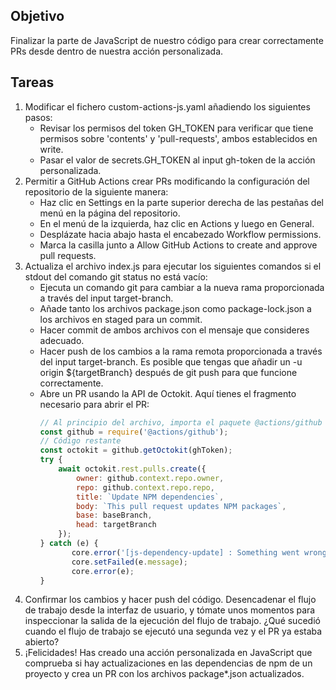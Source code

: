 ## Objetivo
Finalizar la parte de JavaScript de nuestro código para crear correctamente PRs desde dentro de nuestra acción personalizada.

## Tareas

1. Modificar el fichero custom-actions-js.yaml añadiendo los siguientes pasos:
   - Revisar los permisos del token GH_TOKEN para verificar que tiene permisos sobre 'contents' y 'pull-requests', ambos establecidos en write.
   - Pasar el valor de secrets.GH_TOKEN al input gh-token de la acción personalizada.
2. Permitir a GitHub Actions crear PRs modificando la configuración del repositorio de la siguiente manera: 
     - Haz clic en Settings en la parte superior derecha de las pestañas del menú en la página del repositorio.
     - En el menú de la izquierda, haz clic en Actions y luego en General.
     - Desplázate hacia abajo hasta el encabezado Workflow permissions.
     - Marca la casilla junto a Allow GitHub Actions to create and approve pull requests.
3. Actualiza el archivo index.js para ejecutar los siguientes comandos si el stdout del comando git status no está vacío:
     - Ejecuta un comando git para cambiar a la nueva rama proporcionada a través del input target-branch.
     - Añade tanto los archivos package.json como package-lock.json a los archivos en staged para un commit.
     - Hacer commit de ambos archivos con el mensaje que consideres adecuado.
     - Hacer push de los cambios a la rama remota proporcionada a través del input target-branch. Es posible que tengas que añadir un -u origin ${targetBranch} después de git push para que funcione correctamente.
     - Abre un PR usando la API de Octokit. Aquí tienes el fragmento necesario para abrir el PR:
       ```javascript
       // Al principio del archivo, importa el paquete @actions/github
       const github = require('@actions/github');
       // Código restante
       const octokit = github.getOctokit(ghToken);
       try {
           await octokit.rest.pulls.create({
               owner: github.context.repo.owner,
               repo: github.context.repo.repo,
               title: `Update NPM dependencies`,
               body: `This pull request updates NPM packages`,
               base: baseBranch,
               head: targetBranch
           });
       } catch (e) {
              core.error('[js-dependency-update] : Something went wrong while creating the PR. Check logs below.');
              core.setFailed(e.message);
              core.error(e);
       }
       ```
4. Confirmar los cambios y hacer push del código. Desencadenar el flujo de trabajo desde la interfaz de usuario, y tómate unos momentos para inspeccionar la salida de la ejecución del flujo de trabajo. ¿Qué sucedió cuando el flujo de trabajo se ejecutó una segunda vez y el PR ya estaba abierto?
5. ¡Felicidades! Has creado una acción personalizada en JavaScript que comprueba si hay actualizaciones en las dependencias de npm de un proyecto y crea un PR con los archivos package*.json actualizados. 

